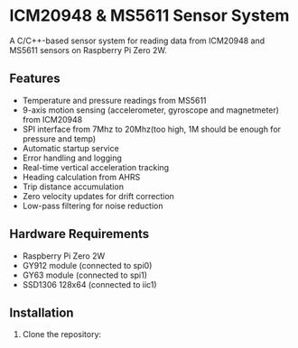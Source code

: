 # ICM20948 & MS5611 Sensor System

A C/C++-based sensor system for reading data from ICM20948 and MS5611 sensors on Raspberry Pi Zero 2W.

## Features
- Temperature and pressure readings from MS5611
- 9-axis motion sensing (accelerometer, gyroscope and magnetmeter) from ICM20948
- SPI interface from 7Mhz to 20Mhz(too high, 1M should be enough for pressure and temp)
- Automatic startup service
- Error handling and logging
- Real-time vertical acceleration tracking
- Heading calculation from AHRS
- Trip distance accumulation
- Zero velocity updates for drift correction
- Low-pass filtering for noise reduction

## Hardware Requirements
- Raspberry Pi Zero 2W
- GY912 module (connected to spi0)
- GY63 module (connected to spi1)
- SSD1306 128x64 (connected to iic1)

## Installation
1. Clone the repository:

